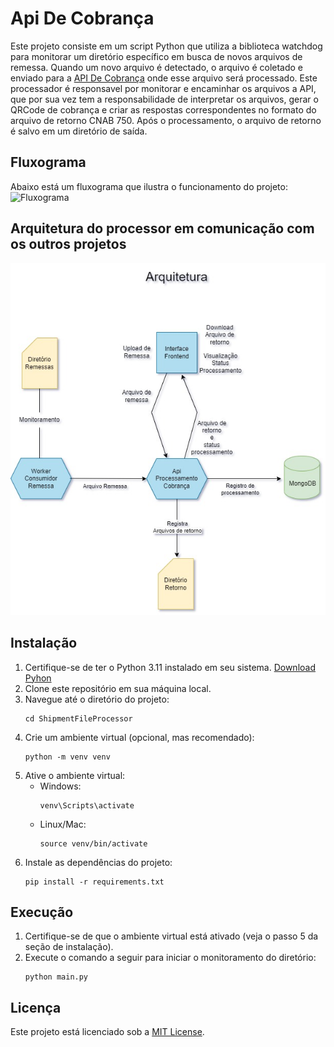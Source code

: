 # Api De Cobrança

Este projeto consiste em um script Python que utiliza a biblioteca watchdog para monitorar um diretório específico em busca de novos arquivos de remessa. Quando um novo arquivo é detectado, o arquivo é coletado e enviado para a [API De Cobrança](https://github.com/GustavoAV2/ApiShipmentIntegration) onde esse arquivo será processado. Este processador é responsavel por monitorar e encaminhar os arquivos a API, que por sua vez tem a responsabilidade de interpretar os arquivos, gerar o QRCode de cobrança e criar as respostas correspondentes no formato do arquivo de retorno CNAB 750. Após o processamento, o arquivo de retorno é salvo em um diretório de saída.

## Fluxograma

Abaixo está um fluxograma que ilustra o funcionamento do projeto:
![Fluxograma](docs/Fluxograma-Process.jpg)

## Arquitetura do processor em comunicação com os outros projetos
![Fluxograma](docs/SitiSolution-Arquitetura.jpg)

## Instalação

1. Certifique-se de ter o Python 3.11 instalado em seu sistema.
   [Download Pyhon](https://www.python.org/downloads/release/python-3114/)
3. Clone este repositório em sua máquina local.
4. Navegue até o diretório do projeto:
   ```
   cd ShipmentFileProcessor
   ```
5. Crie um ambiente virtual (opcional, mas recomendado):
   ```
   python -m venv venv
   ```
6. Ative o ambiente virtual:
   - Windows:
     ```
     venv\Scripts\activate
     ```
   - Linux/Mac:
     ```
     source venv/bin/activate
     ```
7. Instale as dependências do projeto:
   ```
   pip install -r requirements.txt
   ```

## Execução

1. Certifique-se de que o ambiente virtual está ativado (veja o passo 5 da seção de instalação).
2. Execute o comando a seguir para iniciar o monitoramento do diretório:
   ```
   python main.py
   ```

## Licença

Este projeto está licenciado sob a [MIT License](LICENSE).
